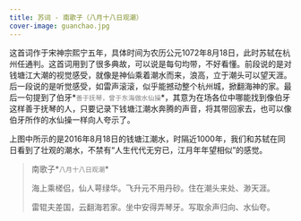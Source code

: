 ```yaml
---
title: 苏词 - 南歌子（八月十八日观潮）
cover-image: guanchao.jpg
---
```


这首词作于宋神宗熙宁五年，具体时间为农历公元1072年8月18日，此时苏轼在杭州任通判。这首词用到了很多典故，可以说是每句均带，不好看懂。前段说的是对钱塘江大潮的视觉感受，就像是神仙乘着潮水而来，浪高，立于潮头可以望天涯。后一段说的是听觉感受，如雷声滚滚，似乎能撼动整个杭州城，掀翻海神的家。最后一句提到了伯牙*<small><font color="grey">善于抚琴，曾于东海做水仙操</font></small>*，其意为在场各位中哪能找到像伯牙这样善于抚琴的人，只要记录下钱塘江潮水奔腾的声音，将其带回家去，也可以像伯牙所作的水仙操一样向人夸示了。

上图中所示的是2016年8月18日的钱塘江潮水，时隔近1000年，我们和苏轼在同日看到了壮观的潮水，不禁有“人生代代无穷已，江月年年望相似”的感觉。

> 南歌子*<small><font color="grey">八月十八日观潮</font></small>*
> 
> 海上乘槎侣，仙人萼绿华。飞升元不用丹砂。住在潮头来处、渺天涯。
> 
> 雷辊夫差国，云翻海若家。坐中安得弄琴牙。写取余声归向、水仙夸。

